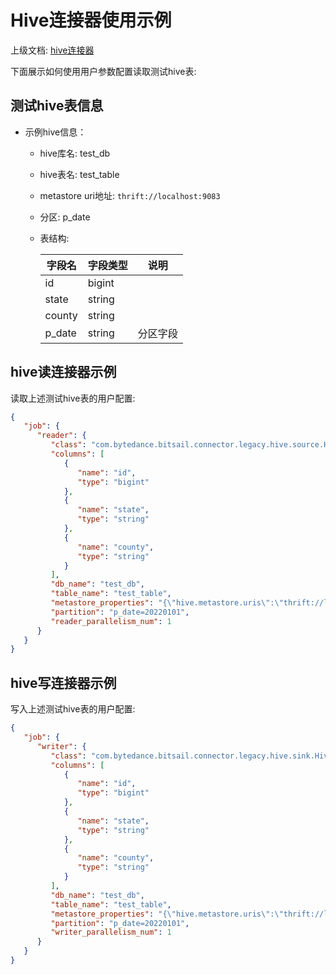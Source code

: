 # Hive连接器使用示例

上级文档: [hive连接器](./hive.md)

下面展示如何使用用户参数配置读取测试hive表:

## 测试hive表信息
 - 示例hive信息：
     - hive库名: test_db
     - hive表名: test_table
     - metastore uri地址: `thrift://localhost:9083`
     - 分区: p_date
     - 表结构:

         | 字段名 | 字段类型 | 说明 |
         |-------|--------| ---- |
         | id | bigint | |
         | state | string | |
         | county | string | |
         | p_date | string | 分区字段 |

## hive读连接器示例

读取上述测试hive表的用户配置:

```json
{
   "job": {
      "reader": {
         "class": "com.bytedance.bitsail.connector.legacy.hive.source.HiveInputFormat",
         "columns": [
            {
               "name": "id",
               "type": "bigint"
            },
            {
               "name": "state",
               "type": "string"
            },
            {
               "name": "county",
               "type": "string"
            }
         ],
         "db_name": "test_db",
         "table_name": "test_table",
         "metastore_properties": "{\"hive.metastore.uris\":\"thrift://localhost:9083\"}",
         "partition": "p_date=20220101",
         "reader_parallelism_num": 1
      }
   }
}
```

## hive写连接器示例

写入上述测试hive表的用户配置:

```json
{
   "job": {
      "writer": {
         "class": "com.bytedance.bitsail.connector.legacy.hive.sink.HiveOutputFormat",
         "columns": [
            {
               "name": "id",
               "type": "bigint"
            },
            {
               "name": "state",
               "type": "string"
            },
            {
               "name": "county",
               "type": "string"
            }
         ],
         "db_name": "test_db",
         "table_name": "test_table",
         "metastore_properties": "{\"hive.metastore.uris\":\"thrift://localhost:9083\"}",
         "partition": "p_date=20220101",
         "writer_parallelism_num": 1
      }
   }
}
```
